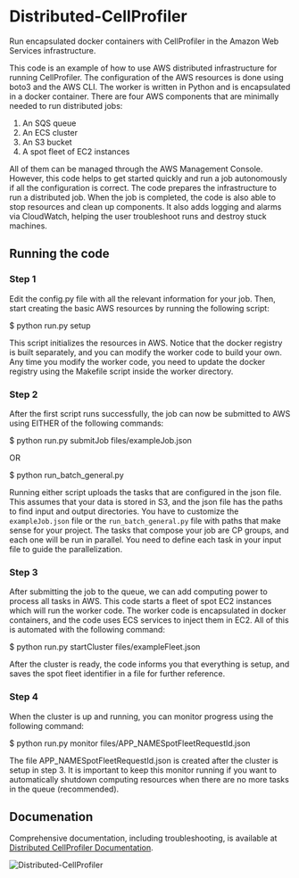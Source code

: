 # Distributed-CellProfiler
Run encapsulated docker containers with CellProfiler in the Amazon Web Services infrastructure.

This code is an example of how to use AWS distributed infrastructure for running CellProfiler.
The configuration of the AWS resources is done using boto3 and the AWS CLI.
The worker is written in Python and is encapsulated in a docker container.
There are four AWS components that are minimally needed to run distributed jobs:

1. An SQS queue
2. An ECS cluster
3. An S3 bucket
4. A spot fleet of EC2 instances

All of them can be managed through the AWS Management Console.
However, this code helps to get started quickly and run a job autonomously if all the configuration is correct.
The code prepares the infrastructure to run a distributed job.
When the job is completed, the code is also able to stop resources and clean up components.
It also adds logging and alarms via CloudWatch, helping the user troubleshoot runs and destroy stuck machines.

## Running the code

### Step 1
Edit the config.py file with all the relevant information for your job.
Then, start creating the basic AWS resources by running the following script:

 $ python run.py setup

This script initializes the resources in AWS.
Notice that the docker registry is built separately, and you can modify the worker code to build your own.
Any time you modify the worker code, you need to update the docker registry using the Makefile script inside the worker directory.

### Step 2
After the first script runs successfully, the job can now be submitted to AWS using EITHER of the following commands:

 $ python run.py submitJob files/exampleJob.json

 OR

 $ python run_batch_general.py

Running either script uploads the tasks that are configured in the json file.
This assumes that your data is stored in S3, and the json file has the paths to find input and output directories.
You have to customize the `exampleJob.json` file or the `run_batch_general.py` file with paths that make sense for your project.
The tasks that compose your job are CP groups, and each one will be run in parallel.
You need to define each task in your input file to guide the parallelization.

### Step 3
After submitting the job to the queue, we can add computing power to process all tasks in AWS.
This code starts a fleet of spot EC2 instances which will run the worker code.
The worker code is encapsulated in docker containers, and the code uses ECS services to inject them in EC2.
All of this is automated with the following command:

 $ python run.py startCluster files/exampleFleet.json

After the cluster is ready, the code informs you that everything is setup, and saves the spot fleet identifier
in a file for further reference.

### Step 4
When the cluster is up and running, you can monitor progress using the following command:

 $ python run.py monitor files/APP_NAMESpotFleetRequestId.json

The file APP_NAMESpotFleetRequestId.json is created after the cluster is setup in step 3.
It is important to keep this monitor running if you want to automatically shutdown computing resources when there are no more tasks in the queue (recommended).

## Documenation
Comprehensive documentation, including troubleshooting, is available at [Distributed CellProfiler Documentation](https://distributedscience.github.io/Distributed-CellProfiler).

![Distributed-CellProfiler](https://user-images.githubusercontent.com/6721515/112663404-2a58c580-8e2f-11eb-8ff9-68ab2b1a1b70.png)
